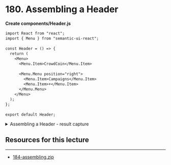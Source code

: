 # 180. Assembling a Header

**Create components/Header.js**
```
import React from "react";
import { Menu } from "semantic-ui-react";

const Header = () => {
  return (
    <Menu>
      <Menu.Item>CrowdCoin</Menu.Item>

      <Menu.Menu position="right">
        <Menu.Item>Campaigns</Menu.Item>
        <Menu.Item>+</Menu.Item>
      </Menu.Menu>
    </Menu>
  );
};

export default Header;
```

<details>
  <summary>Assembling a Header - result capture</summary>

**components/Layout.js** - update
```
import React from "react";
import Header from "./Header";

const Layout = (props) => {
  return (
    <div>
      <Header />
      {props.children}
    </div>
  );
};
export default Layout;
```  

**pages/index.js**
```
import React, { Component } from "react";
import { Card, Button } from "semantic-ui-react";
import factory from "../ethereum/factory";
import Layout from "../components/Layout";

class CampaignIndex extends Component {
  static async getInitialProps() {
    const campaigns = await factory.methods.getDeployedCampaigns().call();

    return { campaigns };
  }
  renderCampaigns() {
    const items = this.props.campaigns.map((address) => {
      return {
        header: address,
        description: <a>View Campaign</a>,
        fluid: true,
      };
    });
    return <Card.Group items={items} />;
  }
  render() {
    return (
      <Layout>
        <div>
          <link
            rel="stylesheet"
            href="//cdnjs.cloudflare.com/ajax/libs/semantic-ui/2.2.12/semantic.min.css"
          ></link>
          <h3>Open Campaigns</h3>
          {this.renderCampaigns()}
          <Button content="Create Campaign" icon="add circle" primary />
        </div>
      </Layout>
    );
  }
}

export default CampaignIndex;
```  

![180.1_Assembling-a-Header.png](../imgs/180.1_Assembling-a-Header.png)
---
</details>

##  Resources for this lecture

---

-   [184-assembling.zip](https://beatlesm.s3.us-west-1.amazonaws.com/ethereum-and-solidity-complete-developer-guide/184-assembling.zip)